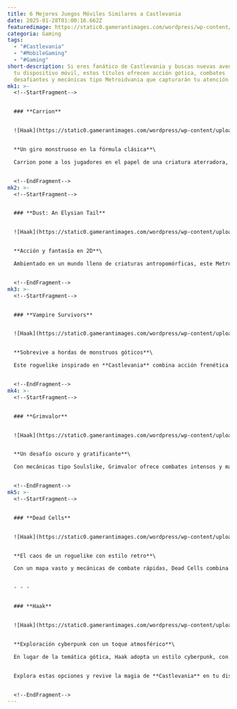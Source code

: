 ```yaml
---
title: 6 Mejores Juegos Móviles Similares a Castlevania
date: 2025-01-28T01:00:16.662Z
featuredimage: https://static0.gamerantimages.com/wordpress/wp-content/uploads/2025/01/best-mobile-games-like-castlevania-featured.jpg?q=49&fit=crop&w=1140&h=&dpr=2
categoria: Gaming
tags:
  - "#Castlevania"
  - "#MobileGaming"
  - "#Gaming"
short-description: Si eres fanático de Castlevania y buscas nuevas aventuras en
  tu dispositivo móvil, estos títulos ofrecen acción gótica, combates
  desafiantes y mecánicas tipo Metroidvania que capturarán tu atención.
mk1: >-
  <!--StartFragment-->


  ### **Carrion**


  ![Haak](https://static0.gamerantimages.com/wordpress/wp-content/uploads/2024/11/mixcollage-18-nov-2024-01-52-pm-724.jpg?q=49&fit=crop&w=750&h=422&dpr=2 "Haak")


  **Un giro monstruoso en la fórmula clásica**\

  Carrion pone a los jugadores en el papel de una criatura aterradora, invirtiendo los roles tradicionales de héroes contra monstruos. Con acertijos ingeniosos y una atmósfera oscura, este juego combina exploración con caos, ofreciendo una experiencia única para los amantes del género gótico.


  <!--EndFragment-->
mk2: >-
  <!--StartFragment-->


  ### **Dust: An Elysian Tail**


  ![Haak](https://static0.gamerantimages.com/wordpress/wp-content/uploads/2021/02/Dust-an-Elysian-Tail.jpg?q=70&fit=crop&w=750&h=422&dpr=1 "Haak")


  **Acción y fantasía en 2D**\

  Ambientado en un mundo lleno de criaturas antropomórficas, este Metroidvania equilibra combates fluidos, magia y exploración. Con un diseño visual cautivador y power-ups que amplían el mapa, Dust: An Elysian Tail garantiza horas de entretenimiento en dispositivos móviles.


  <!--EndFragment-->
mk3: >-
  <!--StartFragment-->


  ### **Vampire Survivors**


  ![Haak](https://static0.gamerantimages.com/wordpress/wp-content/uploads/2024/12/vampire-survivors-epic-games-stpre-launch-trailer-thumb-cropped.jpg?q=49&fit=crop&w=750&h=422&dpr=2 "Haak")


  **Sobrevive a hordas de monstruos góticos**\

  Este roguelike inspirado en **Castlevania** combina acción frenética y elementos de horror gótico. Con armas dinámicas, power-ups y hordas de enemigos, el objetivo es sobrevivir el mayor tiempo posible, todo con un estilo retro que encantará a los fanáticos de lo clásico.


  <!--EndFragment-->
mk4: >-
  <!--StartFragment-->


  ### **Grimvalor**


  ![Haak](https://static0.gamerantimages.com/wordpress/wp-content/uploads/2023/01/grimvalor.jpg?q=49&fit=crop&w=825&dpr=2 "Haak")


  **Un desafío oscuro y gratificante**\

  Con mecánicas tipo Soulslike, Grimvalor ofrece combates intensos y mazmorras llenas de enemigos. Los controles intuitivos y los gráficos oscuros lo convierten en una experiencia desafiante, ideal para quienes disfrutan de la acción hack & slash en su móvil.


  <!--EndFragment-->
mk5: >-
  <!--StartFragment-->


  ### **Dead Cells**


  ![Haak](https://static0.gamerantimages.com/wordpress/wp-content/uploads/2024/09/mixcollage-14-sep-2024-09-25-am-6861.jpg?q=49&fit=crop&w=750&h=422&dpr=2 "Haak")


  **El caos de un roguelike con estilo retro**\

  Con un mapa vasto y mecánicas de combate rápidas, Dead Cells combina elementos de **Hades** y **Castlevania**. La progresión constante y el loot abundante lo hacen adictivo, mientras que su dificultad y combates tácticos garantizan una experiencia emocionante.


  - - -


  ### **Haak**


  ![Haak](https://static0.gamerantimages.com/wordpress/wp-content/uploads/2025/01/haak-gameplay-2-1.jpg?q=49&fit=crop&w=750&h=422&dpr=2 "Haak")


  **Exploración cyberpunk con un toque atmosférico**\

  En lugar de la temática gótica, Haak adopta un estilo cyberpunk, con énfasis en acertijos, exploración y plataformas. Este Metroidvania mezcla combate rápido con navegación críptica, creando un viaje único que los fanáticos de **Castlevania** no querrán perderse.


  Explora estas opciones y revive la magia de **Castlevania** en tu dispositivo móvil. Cada título ofrece algo especial, asegurando horas de diversión y desafío.


  <!--EndFragment-->
---
```

